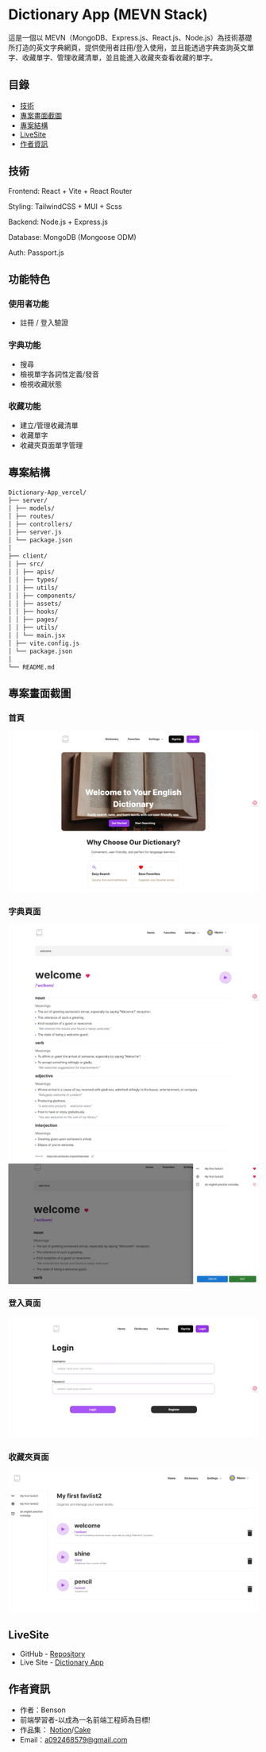 # Dictionary App (MEVN Stack)

這是一個以 MEVN（MongoDB、Express.js、React.js、Node.js）為技術基礎所打造的英文字典網頁，提供使用者註冊/登入使用，並且能透過字典查詢英文單字、收藏單字、管理收藏清單，並且能進入收藏夾查看收藏的單字。

## 目錄

- [技術](#技術)
- [專案畫面截圖](#專案畫面截圖)
- [專案結構](#專案結構)
- [LiveSite](#LiveSite)
- [作者資訊](#作者資訊)

## 技術

Frontend: React + Vite + React Router

Styling: TailwindCSS + MUI + Scss

Backend: Node.js + Express.js

Database: MongoDB (Mongoose ODM)

Auth: Passport.js

## 功能特色

### 使用者功能

- 註冊 / 登入驗證

### 字典功能

- 搜尋
- 檢視單字各詞性定義/發音
- 檢視收藏狀態

### 收藏功能

- 建立/管理收藏清單
- 收藏單字
- 收藏夾頁面單字管理

## 專案結構

```
Dictionary-App_vercel/
├── server/
│ ├── models/
│ ├── routes/
│ ├── controllers/
│ ├── server.js
│ └── package.json
│
├── client/
│ ├── src/
│ │ ├── apis/
│ │ ├── types/
│ │ ├── utils/
│ │ ├── components/
│ │ ├── assets/
│ │ ├── hooks/
│ │ ├── pages/
│ │ ├── utils/
│ │ └── main.jsx
│ ├── vite.config.js
│ └── package.json
│
└── README.md
```

## 專案畫面截圖

### 首頁

![首頁展示](./screenshots/Home.png)

### 字典頁面

![字典展示](./screenshots/Dictionary.jpeg)
![字典展示](./screenshots/Fav.jpeg)

### 登入頁面

![登入展示](./screenshots/Login.jpeg)

### 收藏夾頁面

![收藏夾展示](./screenshots/Favpage.jpeg)

## LiveSite

- GitHub - [Repository](https://github.com/Benson0721/Dictionary_App_frontend_vercel)
- Live Site - [Dictionary App](https://dictionary-app-frontend-vercel.vercel.app/)

## 作者資訊

- 作者：Benson
- 前端學習者-以成為一名前端工程師為目標!
- 作品集： [Notion](https://www.notion.so/Front-End-layout-Portfolio-1c4acba779c38053a9dcf4b1caa7af0c)/[Cake](https://www.cake.me/a092468579/portfolios)
- Email：a092468579@gmail.com
